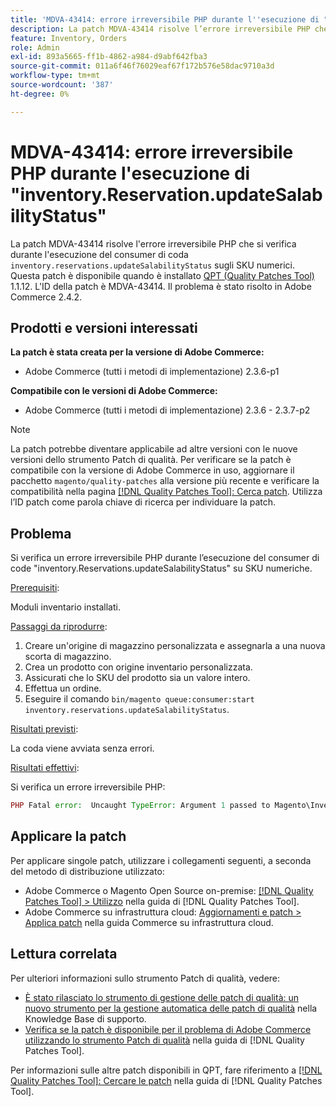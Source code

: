 ```yaml
---
title: 'MDVA-43414: errore irreversibile PHP durante l''esecuzione di "inventory.Reservation.updateSalabilityStatus"'
description: La patch MDVA-43414 risolve l’errore irreversibile PHP che si verifica durante l’esecuzione del consumer di coda "inventory.Reservation.updateSalabilityStatus" sugli SKU numerici. Questa patch è disponibile quando è installato [Quality Patches Tool (QPT)](https://experienceleague.adobe.com/en/docs/commerce-operations/tools/quality-patches-tool/quality-patches-tool-to-self-serve-quality-patches) 1.1.12. L'ID della patch è MDVA-43414. Il problema è stato risolto in Adobe Commerce 2.4.2.
feature: Inventory, Orders
role: Admin
exl-id: 893a5665-ff1b-4862-a984-d9abf642fba3
source-git-commit: 011a6f46f76029eaf67f172b576e58dac9710a3d
workflow-type: tm+mt
source-wordcount: '387'
ht-degree: 0%

---
```


# MDVA-43414: errore irreversibile PHP durante l&#39;esecuzione di &quot;inventory.Reservation.updateSalabilityStatus&quot;

La patch MDVA-43414 risolve l&#39;errore irreversibile PHP che si verifica durante l&#39;esecuzione del consumer di coda `inventory.reservations.updateSalabilityStatus` sugli SKU numerici. Questa patch è disponibile quando è installato [QPT (Quality Patches Tool)](https://experienceleague.adobe.com/en/docs/commerce-operations/tools/quality-patches-tool/quality-patches-tool-to-self-serve-quality-patches) 1.1.12. L&#39;ID della patch è MDVA-43414. Il problema è stato risolto in Adobe Commerce 2.4.2.

## Prodotti e versioni interessati

**La patch è stata creata per la versione di Adobe Commerce:**

* Adobe Commerce (tutti i metodi di implementazione) 2.3.6-p1

**Compatibile con le versioni di Adobe Commerce:**

* Adobe Commerce (tutti i metodi di implementazione) 2.3.6 - 2.3.7-p2

>[!NOTE]
>
>La patch potrebbe diventare applicabile ad altre versioni con le nuove versioni dello strumento Patch di qualità. Per verificare se la patch è compatibile con la versione di Adobe Commerce in uso, aggiornare il pacchetto `magento/quality-patches` alla versione più recente e verificare la compatibilità nella pagina [[!DNL Quality Patches Tool]: Cerca patch](https://experienceleague.adobe.com/en/docs/commerce-operations/tools/quality-patches-tool/quality-patches-tool-to-self-serve-quality-patches). Utilizza l’ID patch come parola chiave di ricerca per individuare la patch.

## Problema

Si verifica un errore irreversibile PHP durante l’esecuzione del consumer di code &quot;inventory.Reservations.updateSalabilityStatus&quot; su SKU numeriche.

<u>Prerequisiti</u>:

Moduli inventario installati.

<u>Passaggi da riprodurre</u>:

1. Creare un&#39;origine di magazzino personalizzata e assegnarla a una nuova scorta di magazzino.
1. Crea un prodotto con origine inventario personalizzata.
1. Assicurati che lo SKU del prodotto sia un valore intero.
1. Effettua un ordine.
1. Eseguire il comando `bin/magento queue:consumer:start inventory.reservations.updateSalabilityStatus`.

<u>Risultati previsti</u>:

La coda viene avviata senza errori.

<u>Risultati effettivi</u>:

Si verifica un errore irreversibile PHP:

```PHP
PHP Fatal error:  Uncaught TypeError: Argument 1 passed to Magento\InventoryIndexer\Model\Queue\UpdateIndexSalabilityStatus\IndexProcessor::getIndexSalabilityStatus() must be of the type string, int given, called in /vendor/magento/module-inventory-indexer/Model/Queue/UpdateIndexSalabilityStatus/IndexProcessor.php on line 119 and defined in /vendor/magento/module-inventory-indexer/Model/Queue/UpdateIndexSalabilityStatus/IndexProcessor.php:136
```

## Applicare la patch

Per applicare singole patch, utilizzare i collegamenti seguenti, a seconda del metodo di distribuzione utilizzato:

* Adobe Commerce o Magento Open Source on-premise: [[!DNL Quality Patches Tool] > Utilizzo](/help/tools/quality-patches-tool/usage.md) nella guida di [!DNL Quality Patches Tool].
* Adobe Commerce su infrastruttura cloud: [Aggiornamenti e patch > Applica patch](https://experienceleague.adobe.com/docs/commerce-cloud-service/user-guide/develop/upgrade/apply-patches.html) nella guida Commerce su infrastruttura cloud.

## Lettura correlata

Per ulteriori informazioni sullo strumento Patch di qualità, vedere:

* [È stato rilasciato lo strumento di gestione delle patch di qualità: un nuovo strumento per la gestione automatica delle patch di qualità](https://experienceleague.adobe.com/en/docs/commerce-operations/tools/quality-patches-tool/quality-patches-tool-to-self-serve-quality-patches) nella Knowledge Base di supporto.
* [Verifica se la patch è disponibile per il problema di Adobe Commerce utilizzando lo strumento Patch di qualità](/help/tools/quality-patches-tool/patches-available-in-qpt/check-patch-for-magento-issue-with-magento-quality-patches.md) nella guida di [!DNL Quality Patches Tool].

Per informazioni sulle altre patch disponibili in QPT, fare riferimento a [[!DNL Quality Patches Tool]: Cercare le patch](https://experienceleague.adobe.com/tools/commerce-quality-patches/index.html) nella guida di [!DNL Quality Patches Tool].
